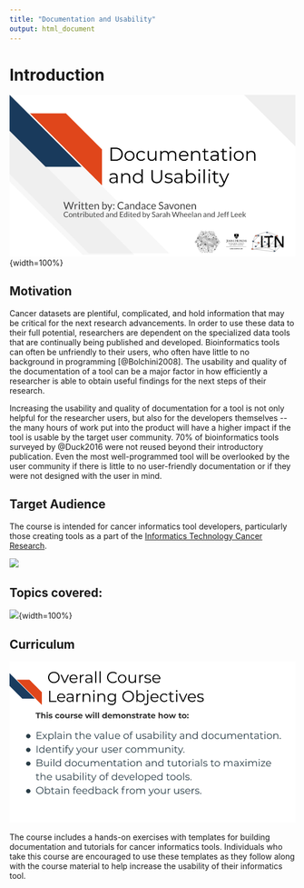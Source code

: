 ```yaml
---
title: "Documentation and Usability"
output: html_document
---
```




# Introduction

![](resources/images/01-intro_files/figure-docx//1cd434bkLer_CJ04GzpsZwzeEA9gjc5Ho6QimiHPbyEg_gd422c5de97_0_0.png){width=100%}


## Motivation

Cancer datasets are plentiful, complicated, and hold information that may be critical for the next research advancements. In order to use these data to their full potential, researchers are dependent on the specialized data tools that are continually being published and developed. Bioinformatics tools can often be unfriendly to their users, who often have little to no background in programming [@Bolchini2008]. The usability and quality of the documentation of a tool can be a major factor in how efficiently a researcher is able to obtain useful findings for the next steps of their research.

Increasing the usability and quality of documentation for a tool is not only helpful for the researcher users, but also for the developers themselves -- the many hours of work put into the product will have a higher impact if the tool is usable by the target user community. 70% of bioinformatics tools surveyed by @Duck2016 were not reused beyond their introductory publication. Even the most well-programmed tool will be overlooked by the user community if there is little to no user-friendly documentation or if they were not designed with the user in mind.

## Target Audience  

The course is intended for cancer informatics tool developers, particularly those creating tools as a part of the [Informatics Technology Cancer Research](https://itcr.cancer.gov/informatics-tools).

![](resources/images/01-intro_files/figure-docx//1cd434bkLer_CJ04GzpsZwzeEA9gjc5Ho6QimiHPbyEg_g116525eff64_0_96.png)

## Topics covered:

![](resources/images/01-intro_files/figure-docx//1cd434bkLer_CJ04GzpsZwzeEA9gjc5Ho6QimiHPbyEg_g11db7c97851_0_143.png){width=100%}

## Curriculum    

![](resources/images/01-intro_files/figure-docx//1cd434bkLer_CJ04GzpsZwzeEA9gjc5Ho6QimiHPbyEg_gd422c5de97_0_10.png)

The course includes a hands-on exercises with templates for building documentation and tutorials for cancer informatics tools.
Individuals who take this course are encouraged to use these templates as they follow along with the course material to help increase the usability of their informatics tool.
